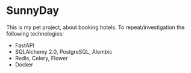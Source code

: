 # SunnyDay

This is my pet project, about booking hotels.  To repeat/investigation the following technologies:
 * FastAPI 
 * SQLAlchemy 2.0, PostgreSQL, Alembic  
 * Redis, Celery, Flower
 * Docker
